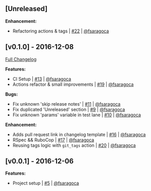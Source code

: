 ## [Unreleased]

**Enhancement:**
- Refactoring actions & tags | [#22](https://github.com/fsaragoca/fastlane-plugin-changelog_generator/pull/22) | [@fsaragoca](https://github.com/fsaragoca)

## [v0.1.0] - 2016-12-08
[Full Changelog](https://github.com/fsaragoca/fastlane-plugin-changelog_generator/compare/v0.0.1...v0.1.0)

**Features:**
- CI Setup | [#13](https://github.com/fsaragoca/fastlane-plugin-changelog_generator/pull/13) | [@fsaragoca](https://github.com/fsaragoca)
- Actions refactor & small improvements | [#19](https://github.com/fsaragoca/fastlane-plugin-changelog_generator/pull/19) | [@fsaragoca](https://github.com/fsaragoca)

**Bugs:**
- Fix unknown 'skip release notes' | [#11](https://github.com/fsaragoca/fastlane-plugin-changelog_generator/pull/11) | [@fsaragoca](https://github.com/fsaragoca)
- Fix duplicated 'Unreleased' section | [#9](https://github.com/fsaragoca/fastlane-plugin-changelog_generator/pull/9) | [@fsaragoca](https://github.com/fsaragoca)
- Fix unknown 'params' variable in test lane | [#10](https://github.com/fsaragoca/fastlane-plugin-changelog_generator/pull/10) | [@fsaragoca](https://github.com/fsaragoca)

**Enhancement:**
- Adds pull request link in changelog template | [#16](https://github.com/fsaragoca/fastlane-plugin-changelog_generator/pull/16) | [@fsaragoca](https://github.com/fsaragoca)
- RSpec && RuboCop | [#17](https://github.com/fsaragoca/fastlane-plugin-changelog_generator/pull/17) | [@fsaragoca](https://github.com/fsaragoca)
- Reusing tags logic with `git_tags` action | [#20](https://github.com/fsaragoca/fastlane-plugin-changelog_generator/pull/20) | [@fsaragoca](https://github.com/fsaragoca)

## [v0.0.1] - 2016-12-06

**Features:**
- Project setup | [#5](https://github.com/fsaragoca/fastlane-plugin-changelog_generator/pull/5) | [@fsaragoca](https://github.com/fsaragoca)
